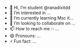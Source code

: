 - 👋 Hi, I’m student @ranadixitdd
- 👀 I’m interested in ...
- 🌱 I’m currently learning Msc it...
- 💞️ I’m looking to collaborate on ...
- 📫 How to reach me :- ...
- 😄 Pronouns: ...
- ⚡ Fun fact: ...

<!---
ranadixitdd/ranadixitdd is a ✨ special ✨ repository because its `README.md` (this file) appears on your GitHub profile.
You can click the Preview link to take a look at your changes.
--->

